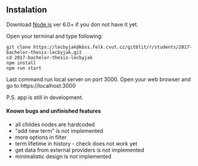 ## **Instalation**
Download [Node.js](https://nodejs.org/en/) ver 6.0+ if you don not have it yet.

Open your terminal and type following:
```
git clone https://lecbyjak@kbss.felk.cvut.cz/gitblit/r/students/2017-bachelor-thesis-lecbyjak.git
cd 2017-bachelor-thesis-lecbyjak
npm install
npm run start
```


Last command run local server on port 3000. Open your web browser and go to https://localhost:3000



P.S. app is still in development.


#### Known bugs and unfinished features
* all childes nodes are hardcoded
* "add new term" is not implemented
* more options in filter
* term lifetime in history - check does not work yet
* get data from external providers is not implemented
* minimalistic design is not implemented